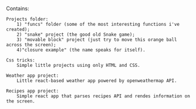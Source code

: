 Contains:

    Projects folder:
        1) "funcs" folder (some of the most interesting functions i've created);
        2) "snake" project (the good old Snake game);
        3) "movable block" project (just try to move this orange ball across the screen);
        4)"closure example" (the name speaks for itself).

    Css tricks:
        Simple little projects using only HTML and CSS.

    Weather app project:
        Little react-based weather app powered by openweathermap API.

    Recipes app project:
        Simple react app that parses recipes API and rendes information on the screen.

        